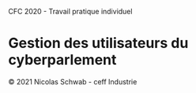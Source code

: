 CFC 2020 - Travail pratique individuel
# Gestion des utilisateurs du cyberparlement

© 2021 Nicolas Schwab - ceff Industrie

